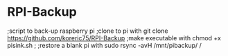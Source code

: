 # RPI-Backup
;script to back-up raspberry pi
;clone to pi with git clone https://github.com/koreric75/RPI-Backup
;make executable with chmod +x pisink.sh
;
;restore a blank pi with sudo rsync -avH /mnt/pibackup/ /
